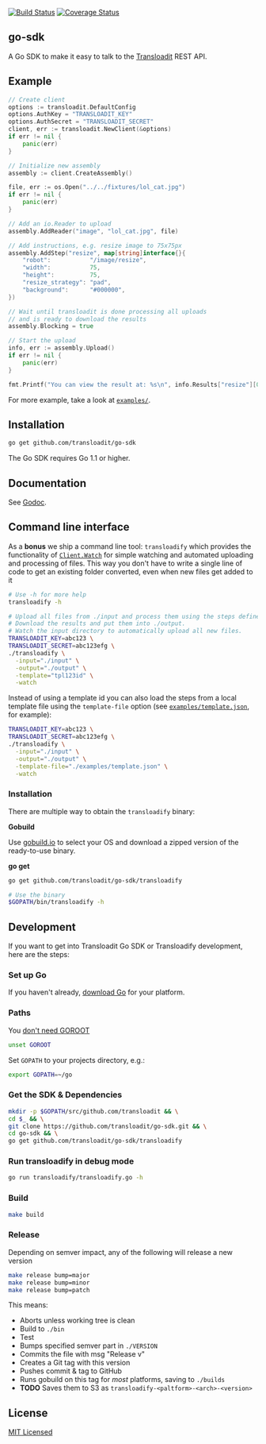 [![Build Status](https://travis-ci.org/transloadit/go-sdk.svg)](https://travis-ci.org/transloadit/go-sdk)
[![Coverage Status](https://coveralls.io/repos/transloadit/go-sdk/badge.png)](https://coveralls.io/r/transloadit/go-sdk)

## go-sdk

A Go SDK to make it easy to talk to the [Transloadit](https://transloadit.com) REST API.

## Example

```go
// Create client
options := transloadit.DefaultConfig
options.AuthKey = "TRANSLOADIT_KEY"
options.AuthSecret = "TRANSLOADIT_SECRET"
client, err := transloadit.NewClient(&options)
if err != nil {
    panic(err)
}

// Initialize new assembly
assembly := client.CreateAssembly()

file, err := os.Open("../../fixtures/lol_cat.jpg")
if err != nil {
    panic(err)
}

// Add an io.Reader to upload
assembly.AddReader("image", "lol_cat.jpg", file)

// Add instructions, e.g. resize image to 75x75px
assembly.AddStep("resize", map[string]interface{}{
    "robot":           "/image/resize",
    "width":           75,
    "height":          75,
    "resize_strategy": "pad",
    "background":      "#000000",
})

// Wait until transloadit is done processing all uploads
// and is ready to download the results
assembly.Blocking = true

// Start the upload
info, err := assembly.Upload()
if err != nil {
    panic(err)
}

fmt.Printf("You can view the result at: %s\n", info.Results["resize"][0].Url)
```

For more example, take a look at [`examples/`](https://github.com/transloadit/go-sdk/tree/master/examples).

## Installation

```bash
go get github.com/transloadit/go-sdk
```

The Go SDK requires Go 1.1 or higher.

## Documentation

See [Godoc](http://godoc.org/github.com/transloadit/go-sdk).

## Command line interface

As a **bonus** we ship a command line tool: `transloadify` which provides the functionality of [`Client.Watch`](http://godoc.org/github.com/transloadit/go-sdk#Client.Watch) for simple watching and automated uploading and processing of files. This way you don't have to write a single line of code to get an existing folder converted, even when new files get added to it

```bash
# Use -h for more help
transloadify -h

# Upload all files from ./input and process them using the steps defined in the template with the id 'tpl123id'.
# Download the results and put them into ./output.
# Watch the input directory to automatically upload all new files.
TRANSLOADIT_KEY=abc123 \
TRANSLOADIT_SECRET=abc123efg \
./transloadify \
  -input="./input" \
  -output="./output" \
  -template="tpl123id" \
  -watch
```

Instead of using a template id you can also load the steps from a local template file using the `template-file` option (see [`examples/template.json`](examples/template.json`), for example):
```bash
TRANSLOADIT_KEY=abc123 \
TRANSLOADIT_SECRET=abc123efg \
./transloadify \
  -input="./input" \
  -output="./output" \
  -template-file="./examples/template.json" \
  -watch
```

### Installation

There are multiple way to obtain the `transloadify` binary:

**Gobuild**

Use [gobuild.io](http://gobuild.io/download/github.com/transloadit/go-sdk/transloadify) to select your OS and download a zipped version of the ready-to-use binary.

**go get**

```bash
go get github.com/transloadit/go-sdk/transloadify

# Use the binary
$GOPATH/bin/transloadify -h
```

## Development

If you want to get into Transloadit Go SDK or Transloadify development, here are the steps:

### Set up Go

If you haven't already, [download Go](http://golang.org/dl/) for your platform.

### Paths

You [don't need GOROOT](http://dave.cheney.net/2013/06/14/you-dont-need-to-set-goroot-)

```bash
unset GOROOT
```

Set `GOPATH` to your projects directory, e.g.:

```bash
export GOPATH=~/go
```

### Get the SDK & Dependencies

```bash
mkdir -p $GOPATH/src/github.com/transloadit && \
cd $_ && \
git clone https://github.com/transloadit/go-sdk.git && \
cd go-sdk && \
go get github.com/transloadit/go-sdk/transloadify
```

### Run transloadify in debug mode

```bash
go run transloadify/transloadify.go -h
```

### Build

```bash
make build
```

### Release

Depending on semver impact, any of the following will release a new version

```bash
make release bump=major
make release bump=minor
make release bump=patch
```

This means:

 - Aborts unless working tree is clean
 - Build to `./bin`
 - Test
 - Bumps specified semver part in `./VERSION`
 - Commits the file with msg "Release v<version>"
 - Creates a Git tag with this version
 - Pushes commit & tag to GitHub
 - Runs gobuild on this tag for *most* platforms, saving to `./builds`
 - **TODO** Saves them to S3 as `transloadify-<paltform>-<arch>-<version>`

## License

[MIT Licensed](LICENSE)

